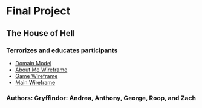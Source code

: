 
# Final Project

## The House of Hell

### Terrorizes and educates participants

- [Domain Model](DOM.png)
- [About Me Wireframe](aboutMe.png)
- [Game Wireframe](game_wireframe.png)
- [Main Wireframe](WIREFRAME_1.png)

### Authors: Gryffindor: Andrea, Anthony, George, Roop, and Zach
